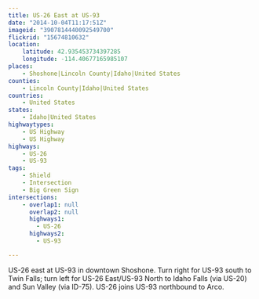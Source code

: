 ```yaml
---
title: US-26 East at US-93
date: "2014-10-04T11:17:51Z"
imageid: "3907814440092549700"
flickrid: "15674810632"
location:
    latitude: 42.935453734397285
    longitude: -114.40677165985107
places:
    - Shoshone|Lincoln County|Idaho|United States
counties:
    - Lincoln County|Idaho|United States
countries:
    - United States
states:
    - Idaho|United States
highwaytypes:
    - US Highway
    - US Highway
highways:
    - US-26
    - US-93
tags:
    - Shield
    - Intersection
    - Big Green Sign
intersections:
    - overlap1: null
      overlap2: null
      highways1:
        - US-26
      highways2:
        - US-93

---
```

US-26 east at US-93 in downtown Shoshone.  Turn right for US-93 south to Twin Falls; turn left for US-26 East/US-93 North to Idaho Falls (via US-20) and Sun Valley (via ID-75).  US-26 joins US-93 northbound to Arco.